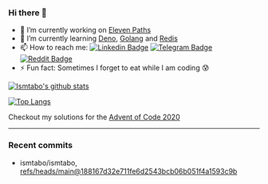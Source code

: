### Hi there 👋

<!--

Here are some ideas to get you started:

- 🔭 I’m currently working on ...
- 🌱 I’m currently learning ...
- 👯 I’m looking to collaborate on ...
- 🤔 I’m looking for help with ...
- 💬 Ask me about ...
- 📫 How to reach me: ...
- 😄 Pronouns: ...
- ⚡ Fun fact: ...
-->
- 🔭 I’m currently working on [Eleven Paths](https://www.elevenpaths.com/)
- 🌱 I’m currently learning [Deno](https://deno.land/), [Golang](https://golang.org/) and [Redis](https://redis.io/)
- 📫 How to reach me: [![Linkedin Badge](https://img.shields.io/badge/-ismtabo-blue?style=flat-square&logo=Linkedin&logoColor=white&link=https://www.linkedin.com/in/ismaeltaboada/)](https://www.linkedin.com/in/ismaeltaboada/) [![Telegram Badge](https://img.shields.io/badge/-ismtabo-030B1C?style=flat-square&logo=Telegram&logoColor=white&link=https://t.me/ismtabo)](https://t.me/ismtabo) [![Reddit Badge](https://img.shields.io/badge/-ismtabo-black?style=flat-square&logo=Reddit&logoColor=orange&link=https://www.reddit.com/user/ismtabo)](https://www.reddit.com/user/ismtabo)
- ⚡ Fun fact: Sometimes I forget to eat while I am coding 😰

[![Ismtabo's github stats](https://github-readme-stats.vercel.app/api?username=ismtabo&count_private=true&theme=dark)](https://github.com/ismtabo/github-readme-stats)

[![Top Langs](https://github-readme-stats.vercel.app/api/top-langs/?username=ismtabo&theme=dark&layout=compact)](https://github.com/anur)

Checkout my solutions for the [Advent of Code 2020](https://github.com/ismtabo/advent-of-code-2020)

---

### Recent commits

<!-- START gadpp -->
- ismtabo/ismtabo, [refs/heads/main@188167d32e711fe6d2543bcb06b051f4a1593c9b](https://github.com/ismtabo/ismtabo/commit/188167d32e711fe6d2543bcb06b051f4a1593c9b)

